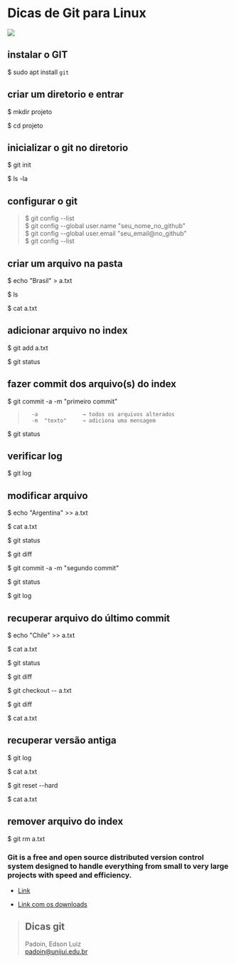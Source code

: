 # Dicas de Git para Linux


<img src="https://git-scm.com/images/logo@2x.png">


## instalar o GIT

$ sudo apt install `git`



## criar um diretorio e entrar
 
$ mkdir projeto

$ cd projeto



## inicializar o git no diretorio

$ git init

$ ls -la


## configurar o git

> $ git config --list  
> $ git config --global user.name "seu_nome_no_github"  
> $ git config --global user.email "seu_email@no_github"  
> $ git config --list



## criar um arquivo na pasta


$ echo "Brasil" > a.txt 

$ ls

$ cat a.txt


## adicionar arquivo no index

$ git add a.txt

$ git status


## fazer commit dos arquivo(s) do index


$ git commit -a -m "primeiro commit"

>		-a  			→ todos os arquivos alterados 
>		-m 	"texto"  	→ adiciona uma mensagem

$ git status


## verificar log

$ git log




## modificar arquivo

$ echo "Argentina" >> a.txt 

$ cat a.txt

$ git status

$ git diff

$ git commit -a -m "segundo commit"

$ git status

$ git log



## recuperar arquivo do último commit

$ echo "Chile" >> a.txt 

$ cat a.txt

$ git status

$ git diff

$ git checkout -- a.txt

$ git diff

$ cat a.txt



## recuperar versão antiga 
 

$ git log

$ cat a.txt

$ git reset --hard <numero>

$ cat a.txt





## remover arquivo do index

$ git rm a.txt




### Git is a free and open source distributed version control system designed to handle everything from small to very large projects with speed and efficiency.

* [Link](http://git-scm.com/)

* [Link com os downloads](https://git-scm.com/downloads)


> ## Dicas git  
> Padoin, Edson Luiz  
> padoin@unijui.edu.br
